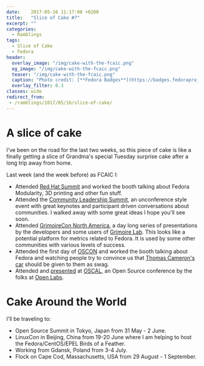 ```yaml
---
date:    2017-05-16 11:17:00 +0200
title:   "Slice of Cake #7"
excerpt: ""
categories:
  - Ramblings
tags:
  - Slice of Cake
  - Fedora
header:
  overlay_image: "/img/cake-with-the-fcaic.png"
  og_image: "/img/cake-with-the-fcaic.png"
  teaser: "/img/cake-with-the-fcaic.png"
  caption: "Photo credit: [**Fedora Badges**](https://badges.fedoraproject.org/badge/its-a-cake-thing)"
  overlay_filter: 0.3
classes: wide
redirect_from:
 - /ramblings/2017/05/16/slice-of-cake/
---
```


# A slice of cake

I've been on the road for the last two weeks, so this piece of cake is like a finally getting a slice of Grandma's special Tuesday surprise cake after a long trip away from home.

Last week (and the week before) as FCAIC I:

- Attended [Red Hat Summit](https://www.redhat.com/en/summit/2017) and worked the booth talking about Fedora Modularity, 3D printing and other fun stuff.
- Attended the [Community Leadership Summit](http://www.communityleadershipsummit.com/), an unconference style event with great keynotes and participant driven conversations about communities.  I walked away with some great ideas I hope you'll see soon.
- Attended [GrimoireCon North America](http://grimoirelab.github.io/con/), a day long series of presentations by the developers and some users of [Grimoire Lab](http://grimoirelab.github.io/).  This looks like a potential platform for metrics related to Fedora.  It is used by some other communities with various levels of success.
- Attended the first day of [OSCON](https://conferences.oreilly.com/oscon/oscon-tx) and worked the booth talking about Fedora and watching people try to convince us that [Thomas Cameron's car](https://twitter.com/bexelbie/status/862023857393283072) should be given to them as swag.
- Attended and [presented](https://github.com/bexelbie/bexelbie-talks-demos/tree/master/OSCAL.2017.Dont.Write.It.All) at [OSCAL](https://oscal.openlabs.cc/), an Open Source conference by the folks at [Open Labs](https://openlabs.cc/en/).

# Cake Around the World

I'll be traveling to:

- Open Source Summit in Tokyo, Japan from 31 May - 2 June.
- LinuxCon in Beijing, China from 19-20 June where I am helping to host the Fedora/CentOS/EPEL Birds of a Feather.
- Working from Gdansk, Poland from 3-4 July.
- Flock on Cape Cod, Massachusetts, USA from 29 August - 1 September.
